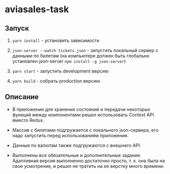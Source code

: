# aviasales-task

## Запуск
1. `yarn install` - установить зависимости

2. `json-server --watch tickets.json` - запустить локальный сервер с данными по билетам (на компьютере должен быть глобально установлен json-server `npm install -g json-server`)

3. `yarn start` - запустить development версию

4. `yarn build` - собрать production версию

## Описание
- В приложении для хранения состояний и передачи некоторых функций между компонентами решил использовать Context API вместо Redux.

- Массив с билетами подгружается с локального json-сервера, его надо запустить перед использованиям приложения.

- Данные по валютам также подгружаются с внешнего API.

- Выполнены все обязательные и дополнительные задания. Адаптивная версия выполненно достаточно просто, т. к. она была на свое усмотрение, и решил не тратить на ее верстку много времени.
